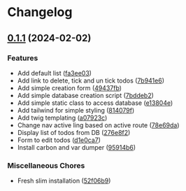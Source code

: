 # Changelog

## [0.1.1](https://github.com/jobtrek/php-slim-todo/compare/v0.1.0...v0.1.1) (2024-02-02)


### Features

* Add default list ([fa3ee03](https://github.com/jobtrek/php-slim-todo/commit/fa3ee032c8f47694d9e5a84d3c850ba1a06dcf90))
* Add link to delete, tick and un tick todos ([7b941e6](https://github.com/jobtrek/php-slim-todo/commit/7b941e67f6061b59015cbd56d2cc21e7d159fb7d))
* Add simple creation form ([49437fb](https://github.com/jobtrek/php-slim-todo/commit/49437fbcefb1dbe176398fa2b9be85bf7c7a6abc))
* Add simple database creation script ([7bddeb2](https://github.com/jobtrek/php-slim-todo/commit/7bddeb242c3de3306968b49cb98482b6496402bb))
* Add simple static class to access database ([e13804e](https://github.com/jobtrek/php-slim-todo/commit/e13804e9e14f30715b247f22628f0927b9493aa1))
* Add tailwind for simple styling ([814079f](https://github.com/jobtrek/php-slim-todo/commit/814079f94209e647af92a92750d35ae8fd500f8b))
* Add twig templating ([a07923c](https://github.com/jobtrek/php-slim-todo/commit/a07923c4a99f7d16c720c7d22ead76b03b8de962))
* Change nav active ling based on active route ([78e69da](https://github.com/jobtrek/php-slim-todo/commit/78e69da556be1615373c89ca9ed2e2e2c6f8dec8))
* Display list of todos from DB ([276e8f2](https://github.com/jobtrek/php-slim-todo/commit/276e8f213da14851a5d594d6f45bb51a8e7c9010))
* Form to edit todos ([d1e0ca7](https://github.com/jobtrek/php-slim-todo/commit/d1e0ca745e0f5c8781bcbaa326b99203577f88e0))
* Install carbon and var dumper ([95914b6](https://github.com/jobtrek/php-slim-todo/commit/95914b63830195e4c69780f35c17f666b9f59017))


### Miscellaneous Chores

* Fresh slim installation ([52f06b9](https://github.com/jobtrek/php-slim-todo/commit/52f06b91131921b42e275bf75226573e864c9b23))
